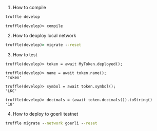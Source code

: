 1. How to compile 
```cmd
truffle develop
```

```
truffle(develop)> compile
```


2. How to deoploy local network

```cmd
truffle(develop)> migrate --reset
```



3. How to test
```
truffle(develop)> token = await MyToken.deployed();
```

```
truffle(develop)> name = await token.name();
'Token'
```

````
truffle(develop)> symbol = await token.symbol();
'LKC'
````

```
truffle(develop)> decimals = (await token.decimals()).toString()
'18'
```

4. How to deploy to goerli testnet

```cmd
truffle migrate --network goerli --reset
```